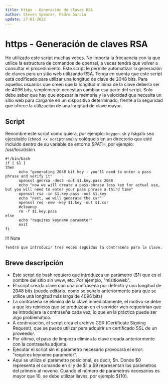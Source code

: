 ```yaml
---
title: https - Generación de claves RSA
author: Steven Spencer, Pedro Garcia
update: 27-01-2022
---
```


# https - Generación de claves RSA

He utilizado este script muchas veces. No importa la frecuencia con la que utilice la estructura de comandos de openssl, a veces tendrá que volver a consultar el procedimiento. Este script le permite automatizar la generación de claves para un sitio web utilizando RSA. Tenga en cuenta que este script está codificado para utilizar una longitud de clave de 2048 bits. Para aquellos usuarios que creen que la longitud mínima de la clave debería ser de 4096 bits, simplemente necesitan cambiar esa parte del script. Solo debe saber que hay que sopesar la memoria y la velocidad que necesita un sitio web para cargarse en un dispositivo determinado, frente a la seguridad que ofrece la utilización de una longitud de clave mayor.

## Script

Renombre este script como quiera, por ejemplo: `keygen.sh` y hágalo sea ejecutable (`chmod +x scriptname`) y colóquelo en un directorio que esté incluido dentro de su variable de entorno $PATH, por ejemplo: /usr/local/sbin

```
#!/bin/bash
if [ $1 ]
then
      echo "generating 2048 bit key - you'll need to enter a pass phrase and verify it"
      openssl genrsa -des3 -out $1.key.pass 2048
      echo "now we will create a pass-phrase less key for actual use, but you will need to enter your pass phrase a third time"
      openssl rsa -in $1.key.pass -out $1.key
      echo "next, we will generate the csr"
      openssl req -new -key $1.key -out $1.csr
      #cleanup
      rm -f $1.key.pass
else
      echo "requires keyname parameter"
      exit
fi
```

!!! Note

    Tendrá que introducir tres veces seguidas la contraseña para la clave.

## Breve descripción

* Este script de bash requiere que introduzca un parámetro ($1) que es el nombre del sitio sin www, etc. Por ejemplo, "misitioweb".
* El script crea la clave con una contraseña por defecto y una longitud de 2048 bits (puede editarlo, como se señaló anteriormente para que se utilice una longitud más larga de 4096 bits)
* La contraseña se elimina de la clave inmediatamente, el motivo se debe a que los reinicios que se produzcan en el servidor web requerirían que se introdujera la contraseña cada vez, lo que en la práctica puede ser algo problemático.
* A continuación, el script crea el archivo CSR (Certificate Signing Request), que se puede utilizar para adquirir un certificado SSL de un proveedor.
* Por último, el paso de limpieza elimina la clave creada anteriormente con la contraseña adjunta.
* Ejecutar el script sin el parámetro necesario provocará el error: "requires keyname parameter".
* Aquí se utiliza el parámetro posicional, es decir, $n. Donde $0 representa el comando en sí y de $1 a $9 representan los parámetros del primero al noveno. Cuando el número de parametros necesarios es mayor que 10, se debe utilizar llaves, por ejemplo ${10}.
